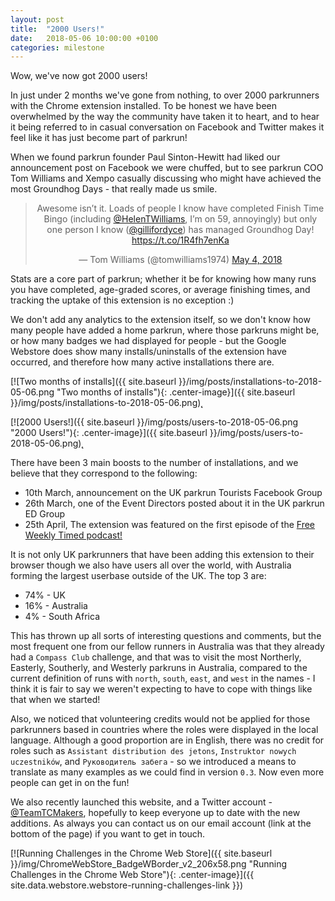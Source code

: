```yaml
---
layout: post
title:  "2000 Users!"
date:   2018-05-06 10:00:00 +0100
categories: milestone
---
```

Wow, we've now got 2000 users!

In just under 2 months we've gone from nothing, to over 2000 parkrunners with
the Chrome extension installed. To be honest we have been overwhelmed by the
way the community have taken it to heart, and to hear it being referred to in
casual conversation on Facebook and Twitter makes it feel like it has just
become part of parkrun!

When we found parkrun founder Paul Sinton-Hewitt had liked our announcement post
on Facebook we were chuffed, but to see parkrun COO Tom Williams and Xempo
casually discussing who might have achieved the most Groundhog Days - that
really made us smile.

<div align="center">
<blockquote class="twitter-tweet" data-lang="en"><p lang="en" dir="ltr">Awesome isn’t it. Loads of people I know have completed Finish Time Bingo (including <a href="https://twitter.com/HelenTWilliams?ref_src=twsrc%5Etfw">@HelenTWilliams</a>, I’m on 59, annoyingly) but only one person I know (<a href="https://twitter.com/gillifordyce?ref_src=twsrc%5Etfw">@gillifordyce</a>) has managed Groundhog Day! <a href="https://t.co/1R4fh7enKa">https://t.co/1R4fh7enKa</a></p>&mdash; Tom Williams (@tomwilliams1974) <a href="https://twitter.com/tomwilliams1974/status/992446687506522112?ref_src=twsrc%5Etfw">May 4, 2018</a></blockquote>
<script async src="https://platform.twitter.com/widgets.js" charset="utf-8"></script>
</div>

Stats are a core part of parkrun; whether it be for knowing how many runs you have
completed, age-graded scores, or average finishing times, and tracking the uptake
of this extension is no exception :)

We don't add any analytics to the extension itself, so we don't know how many people
have added a home parkrun, where those parkruns might be, or how many badges we
had displayed for people - but the Google Webstore does show many installs/uninstalls
of the extension have occurred, and therefore how many active installations there are.

[![Two months of installs]({{ site.baseurl }}/img/posts/installations-to-2018-05-06.png "Two months of installs"){: .center-image}]({{ site.baseurl }}/img/posts/installations-to-2018-05-06.png)̨

[![2000 Users!]({{ site.baseurl }}/img/posts/users-to-2018-05-06.png "2000 Users!"){: .center-image}]({{ site.baseurl }}/img/posts/users-to-2018-05-06.png)̨

There have been 3 main boosts to the number of installations, and we believe that
they correspond to the following:

- 10th March, announcement on the UK parkrun Tourists Facebook Group
- 26th March, one of the Event Directors posted about it in the UK parkrun ED Group
- 25th April, The extension was featured on the first episode of the [Free Weekly Timed podcast!](http://www.freeweeklytimed.com/)

It is not only UK parkrunners that have been adding this extension to their browser
though we also have users all over the world, with Australia forming the largest
userbase outside of the UK. The top 3 are:

- 74% - UK
- 16% - Australia
- 4% - South Africa

This has thrown up all sorts of interesting questions and comments, but the
most frequent one from our fellow runners in Australia was that they already
had a `Compass Club` challenge, and that was to visit the most Northerly, Easterly,
Southerly, and Westerly parkruns in Australia, compared to the current definition
of runs with `north`, `south`, `east`, and `west` in the names - I think it is fair
to say we weren't expecting to have to cope with things like that when we started!

Also, we noticed that volunteering credits would not be applied for those parkrunners
based in countries where the roles were displayed in the local language. Although
a good proportion are in English, there was no credit for roles such as
`Assistant distribution des jetons`, `Instruktor nowych uczestników`, and
`Руководитель забега` - so we introduced a means to translate as many examples as
we could find in version `0.3`. Now even more people can get in on the fun!

We also recently launched this website, and a Twitter account -
[@TeamTCMakers](https://twitter.com/TeamTCMakers), hopefully to keep everyone up
to date with the new additions. As always you can contact us on our email account
(link at the bottom of the page) if you want to get in touch.

[![Running Challenges in the Chrome Web Store]({{ site.baseurl }}/img/ChromeWebStore_BadgeWBorder_v2_206x58.png "Running Challenges in the Chrome Web Store"){: .center-image}]({{ site.data.webstore.webstore-running-challenges-link }})
